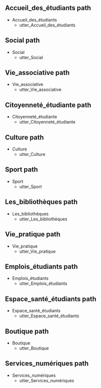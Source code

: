 ## Accueil_des_étudiants path
* Accueil_des_étudiants
  - utter_Accueil_des_étudiants

## Social path
* Social
  - utter_Social

## Vie_associative path
* Vie_associative
  - utter_Vie_associative

## Citoyenneté_étudiante path
* Citoyenneté_étudiante
  - utter_Citoyenneté_étudiante

## Culture path
* Culture
  - utter_Culture

## Sport path
* Sport
  - utter_Sport

## Les_bibliothèques path
* Les_bibliothèques
  - utter_Les_bibliothèques

## Vie_pratique path
* Vie_pratique
  - utter_Vie_pratique

## Emplois_étudiants path
* Emplois_étudiants
  - utter_Emplois_étudiants

## Espace_santé_étudiants path
* Espace_santé_étudiants
  - utter_Espace_santé_étudiants

## Boutique path
* Boutique
  - utter_Boutique

## Services_numériques path
* Services_numériques
  - utter_Services_numériques


